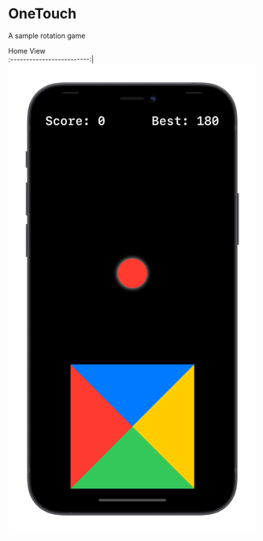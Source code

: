 # OneTouch
A sample rotation game 



Home View                 
:-------------------------:|
![](home.png)
